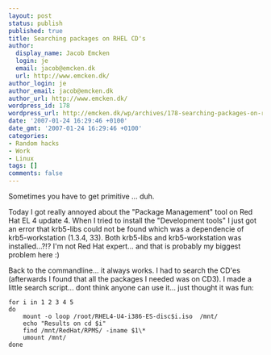 ```yaml
---
layout: post
status: publish
published: true
title: Searching packages on RHEL CD's
author:
  display_name: Jacob Emcken
  login: je
  email: jacob@emcken.dk
  url: http://www.emcken.dk/
author_login: je
author_email: jacob@emcken.dk
author_url: http://www.emcken.dk/
wordpress_id: 178
wordpress_url: http://emcken.dk/wp/archives/178-searching-packages-on-rhel-cds.html
date: '2007-01-24 16:29:46 +0100'
date_gmt: '2007-01-24 16:29:46 +0100'
categories:
- Random hacks
- Work
- Linux
tags: []
comments: false
---
```

Sometimes you have to get primitive ... duh.

Today I got really annoyed about the "Package Management" tool on Red Hat EL 4 update 4. When I tried to install the "Development tools" I just got an error that krb5-libs could not be found which was a dependencie of krb5-workstation (1.3.4, 33). Both krb5-libs and krb5-workstation was installed...?!? I'm not Red Hat expert... and that is probably my biggest problem here :)

Back to the commandline... it always works.
I had to search the CD'es (afterwards I found that all the packages I needed was on CD3). I made a little search script... dont think anyone can use it... just thought it was fun:

    for i in 1 2 3 4 5
    do
        mount -o loop /root/RHEL4-U4-i386-ES-disc$i.iso  /mnt/
        echo "Results on cd $i"
        find /mnt/RedHat/RPMS/ -iname $1\*
        umount /mnt/
    done


